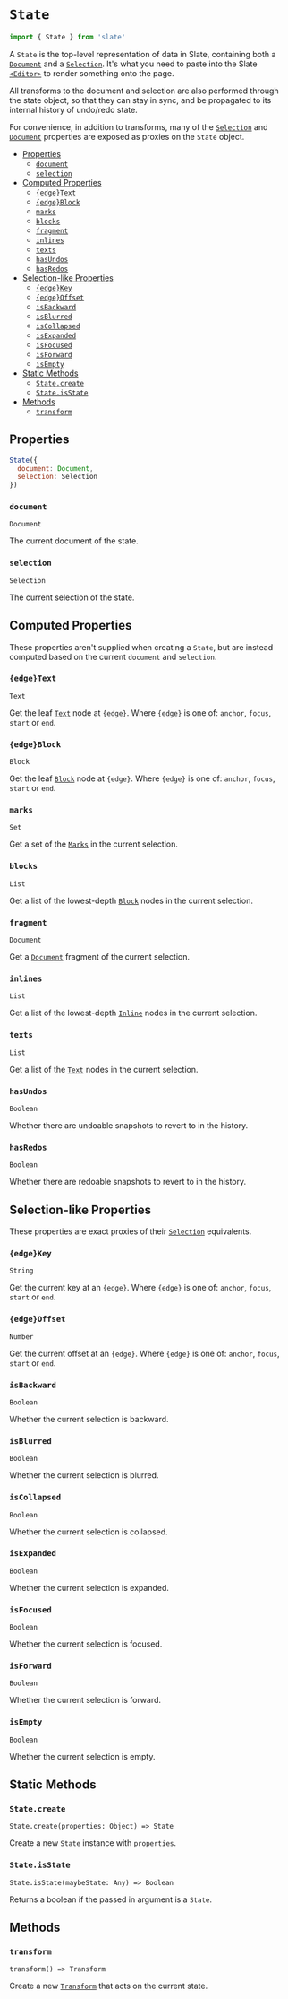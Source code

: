 
# `State`

```js
import { State } from 'slate'
```

A `State` is the top-level representation of data in Slate, containing both a [`Document`](./document.md) and a [`Selection`](./selection.md). It's what you need to paste into the Slate [`<Editor>`](../components/editor.md) to render something onto the page.

All transforms to the document and selection are also performed through the state object, so that they can stay in sync, and be propagated to its internal history of undo/redo state.

For convenience, in addition to transforms, many of the [`Selection`](./selection.md) and [`Document`](./document.md) properties are exposed as proxies on the `State` object.

- [Properties](#properties)
  - [`document`](#document)
  - [`selection`](#selection)
- [Computed Properties](#computed-properties)
  - [`{edge}Text`](#edgetext)
  - [`{edge}Block`](#edgeblock)
  - [`marks`](#marks)
  - [`blocks`](#blocks)
  - [`fragment`](#fragment)
  - [`inlines`](#inlines)
  - [`texts`](#texts)
  - [`hasUndos`](#hasundos)
  - [`hasRedos`](#hasredos)
- [Selection-like Properties](#selection-like-properties)
  - [`{edge}Key`](#edgekey)
  - [`{edge}Offset`](#edgeoffset)
  - [`isBackward`](#isbackward)
  - [`isBlurred`](#isblurred)
  - [`isCollapsed`](#iscollapsed)
  - [`isExpanded`](#isExpanded)
  - [`isFocused`](#isfocused)
  - [`isForward`](#isForward)
  - [`isEmpty`](#isEmpty)
- [Static Methods](#static-methods)
  - [`State.create`](#statecreate)
  - [`State.isState`](#stateisstate)
- [Methods](#methods)
  - [`transform`](#transform)


## Properties

```js
State({
  document: Document,
  selection: Selection
})
```

### `document`
`Document`

The current document of the state.

### `selection`
`Selection`

The current selection of the state.


## Computed Properties

These properties aren't supplied when creating a `State`, but are instead computed based on the current `document` and `selection`.

### `{edge}Text`
`Text`

Get the leaf [`Text`](./text.md) node at `{edge}`. Where `{edge}` is one of: `anchor`, `focus`, `start` or `end`.


### `{edge}Block`
`Block`

Get the leaf [`Block`](./block.md) node at `{edge}`. Where `{edge}` is one of: `anchor`, `focus`, `start` or `end`.

### `marks`
`Set`

Get a  set of the [`Marks`](./mark.md) in the current selection.

### `blocks`
`List`

Get a list of the lowest-depth [`Block`](./block.md) nodes in the current selection.

### `fragment`
`Document`

Get a [`Document`](./document.md) fragment of the current selection.

### `inlines`
`List`

Get a list of the lowest-depth [`Inline`](./inline.md) nodes in the current selection.

### `texts`
`List`

Get a list of the [`Text`](./text.md) nodes in the current selection.

### `hasUndos`
`Boolean`

Whether there are undoable snapshots to revert to in the history.

### `hasRedos`
`Boolean`

Whether there are redoable snapshots to revert to in the history.

## Selection-like Properties

These properties are exact proxies of their [`Selection`](./selection) equivalents.

### `{edge}Key`
`String`

Get the current key at an `{edge}`. Where `{edge}` is one of: `anchor`, `focus`, `start` or `end`.

### `{edge}Offset`
`Number`

Get the current offset at an `{edge}`. Where `{edge}` is one of: `anchor`, `focus`, `start` or `end`.

### `isBackward`
`Boolean`

Whether the current selection is backward.

### `isBlurred`
`Boolean`

Whether the current selection is blurred.

### `isCollapsed`
`Boolean`

Whether the current selection is collapsed.

### `isExpanded`
`Boolean`

Whether the current selection is expanded.

### `isFocused`
`Boolean`

Whether the current selection is focused.

### `isForward`
`Boolean`

Whether the current selection is forward.

### `isEmpty`
`Boolean`

Whether the current selection is empty.

## Static Methods

### `State.create`
`State.create(properties: Object) => State`

Create a new `State` instance with `properties`.

### `State.isState`
`State.isState(maybeState: Any) => Boolean`

Returns a boolean if the passed in argument is a `State`.


## Methods

### `transform`
`transform() => Transform`

Create a new [`Transform`](./transform.md) that acts on the current state.

